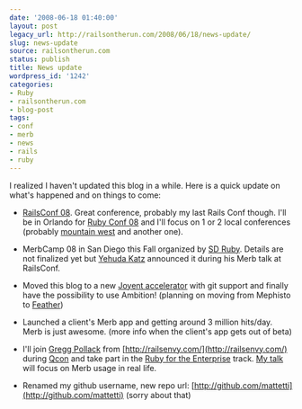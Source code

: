 ```yaml
---
date: '2008-06-18 01:40:00'
layout: post
legacy_url: http://railsontherun.com/2008/06/18/news-update/
slug: news-update
source: railsontherun.com
status: publish
title: News update
wordpress_id: '1242'
categories:
- Ruby
- railsontherun.com
- blog-post
tags:
- conf
- merb
- news
- rails
- ruby
---
```


I realized I haven't updated this blog in a while. Here is a quick update on what's happened and on things to come:







  * [RailsConf 08](http://en.oreilly.com/rails2008/public/content/home). Great conference, probably my last Rails Conf though. I'll be in Orlando for [Ruby Conf 08](http://rubyconf.org/) and I'll focus on 1 or 2 local conferences (probably [mountain west](http://mtnwestrubyconf.org/) and another one).



  * MerbCamp 08 in San Diego this Fall organized by [SD Ruby](http://sdruby.com). Details are not finalized yet but [Yehuda Katz](http://yehudakatz.com/) announced it during his Merb talk at RailsConf.



  * Moved this blog to a new [Joyent accelerator](http://joyent.com) with git support and finally have the possibility to use Ambition! (planning on moving from Mephisto to [Feather](http://crazycool.co.uk/2008/04/26/announcing-feather))



  * Launched a client's Merb app and getting around 3 million hits/day. Merb is just awesome. (more info when the client's app gets out of beta)



  * I'll join [Gregg Pollack](http://railsenvy.com/) from [http://railsenvy.com/](http://railsenvy.com/) during [Qcon](http://qcon.infoq.com) and take part in the [Ruby for the Enterprise](http://qcon.infoq.com/sanfrancisco-2008/tracks/show_track.jsp?trackOID=172) track. [My talk](http://qcon.infoq.com/sanfrancisco-2008/speaker/Matt+Aimonetti) will focus on Merb usage in real life.



  * Renamed my github username, new repo url: [http://github.com/mattetti](http://github.com/mattetti) (sorry about that)



